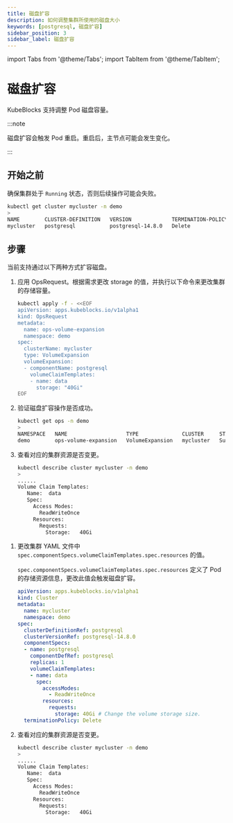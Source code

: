 ```yaml
---
title: 磁盘扩容
description: 如何调整集群所使用的磁盘大小
keywords: [postgresql, 磁盘扩容]
sidebar_position: 3
sidebar_label: 磁盘扩容
---
```


import Tabs from '@theme/Tabs';
import TabItem from '@theme/TabItem';

# 磁盘扩容

KubeBlocks 支持调整 Pod 磁盘容量。

:::note

磁盘扩容会触发 Pod 重启。重启后，主节点可能会发生变化。

:::

## 开始之前

确保集群处于 `Running` 状态，否则后续操作可能会失败。

```bash
kubectl get cluster mycluster -n demo
>
NAME        CLUSTER-DEFINITION   VERSION             TERMINATION-POLICY   STATUS    AGE
mycluster   postgresql           postgresql-14.8.0   Delete               Running   17m
```

## 步骤

当前支持通过以下两种方式扩容磁盘。

<Tabs>

<TabItem value="OpsRequest" label="OpsRequest" default>

1. 应用 OpsRequest。根据需求更改 storage 的值，并执行以下命令来更改集群的存储容量。

   ```bash
   kubectl apply -f - <<EOF
   apiVersion: apps.kubeblocks.io/v1alpha1
   kind: OpsRequest
   metadata:
     name: ops-volume-expansion
     namespace: demo
   spec:
     clusterName: mycluster
     type: VolumeExpansion
     volumeExpansion:
     - componentName: postgresql
       volumeClaimTemplates:
       - name: data
         storage: "40Gi"
   EOF
   ```

2. 验证磁盘扩容操作是否成功。

   ```bash
   kubectl get ops -n demo
   >
   NAMESPACE   NAME                   TYPE              CLUSTER     STATUS    PROGRESS   AGE
   demo        ops-volume-expansion   VolumeExpansion   mycluster   Succeed   3/3        6m
   ```

3. 查看对应的集群资源是否变更。

   ```bash
   kubectl describe cluster mycluster -n demo
   >
   ......
   Volume Claim Templates:
      Name:  data
      Spec:
        Access Modes:
          ReadWriteOnce
        Resources:
          Requests:
            Storage:   40Gi
   ```

</TabItem>

<TabItem value="编辑集群 YAML 文件" label="编辑集群 YAML 文件">

1. 更改集群 YAML 文件中 `spec.componentSpecs.volumeClaimTemplates.spec.resources` 的值。

   `spec.componentSpecs.volumeClaimTemplates.spec.resources` 定义了 Pod 的存储资源信息，更改此值会触发磁盘扩容。

   ```yaml
   apiVersion: apps.kubeblocks.io/v1alpha1
   kind: Cluster
   metadata:
     name: mycluster
     namespace: demo
   spec:
     clusterDefinitionRef: postgresql
     clusterVersionRef: postgresql-14.8.0
     componentSpecs:
     - name: postgresql
       componentDefRef: postgresql
       replicas: 1
       volumeClaimTemplates:
       - name: data
         spec:
           accessModes:
             - ReadWriteOnce
           resources:
             requests:
               storage: 40Gi # Change the volume storage size.
     terminationPolicy: Delete
   ```

2. 查看对应的集群资源是否变更。

   ```bash
   kubectl describe cluster mycluster -n demo
   >
   ......
   Volume Claim Templates:
      Name:  data
      Spec:
        Access Modes:
          ReadWriteOnce
        Resources:
          Requests:
            Storage:   40Gi
   ```

</TabItem>

</Tabs>
